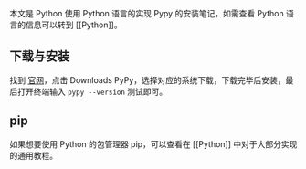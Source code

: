 本文是 Python 使用 Python 语言的实现 Pypy 的安装笔记，如需查看 Python 语言的信息可以转到 [[Python]]。

## 下载与安装

找到 [官网](https://pypy.org/)，点击 Downloads PyPy，选择对应的系统下载，下载完毕后安装，最后打开终端输入 `pypy --version` 测试即可。

## pip

如果想要使用 Python 的包管理器 pip，可以查看在 [[Python]] 中对于大部分实现的通用教程。